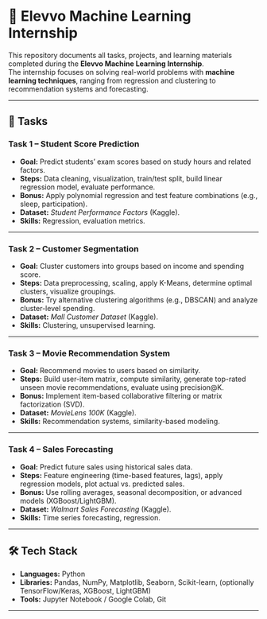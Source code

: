 # 🚀 Elevvo Machine Learning Internship  

This repository documents all tasks, projects, and learning materials completed during the **Elevvo Machine Learning Internship**.  
The internship focuses on solving real-world problems with **machine learning techniques**, ranging from regression and clustering to recommendation systems and forecasting.  

---

## 📌 Tasks  

### **Task 1 – Student Score Prediction**  
- **Goal:** Predict students’ exam scores based on study hours and related factors.  
- **Steps:** Data cleaning, visualization, train/test split, build linear regression model, evaluate performance.  
- **Bonus:** Apply polynomial regression and test feature combinations (e.g., sleep, participation).  
- **Dataset:** *Student Performance Factors* (Kaggle).  
- **Skills:** Regression, evaluation metrics.  

---

### **Task 2 – Customer Segmentation**  
- **Goal:** Cluster customers into groups based on income and spending score.  
- **Steps:** Data preprocessing, scaling, apply K-Means, determine optimal clusters, visualize groupings.  
- **Bonus:** Try alternative clustering algorithms (e.g., DBSCAN) and analyze cluster-level spending.  
- **Dataset:** *Mall Customer Dataset* (Kaggle).  
- **Skills:** Clustering, unsupervised learning.  

---

### **Task 3 – Movie Recommendation System**  
- **Goal:** Recommend movies to users based on similarity.  
- **Steps:** Build user-item matrix, compute similarity, generate top-rated unseen movie recommendations, evaluate using precision@K.  
- **Bonus:** Implement item-based collaborative filtering or matrix factorization (SVD).  
- **Dataset:** *MovieLens 100K* (Kaggle).  
- **Skills:** Recommendation systems, similarity-based modeling.  

---

### **Task 4 – Sales Forecasting**  
- **Goal:** Predict future sales using historical sales data.  
- **Steps:** Feature engineering (time-based features, lags), apply regression models, plot actual vs. predicted sales.  
- **Bonus:** Use rolling averages, seasonal decomposition, or advanced models (XGBoost/LightGBM).  
- **Dataset:** *Walmart Sales Forecasting* (Kaggle).  
- **Skills:** Time series forecasting, regression.  

---

## 🛠️ Tech Stack  
- **Languages:** Python  
- **Libraries:** Pandas, NumPy, Matplotlib, Seaborn, Scikit-learn, (optionally TensorFlow/Keras, XGBoost, LightGBM)  
- **Tools:** Jupyter Notebook / Google Colab, Git  

---


